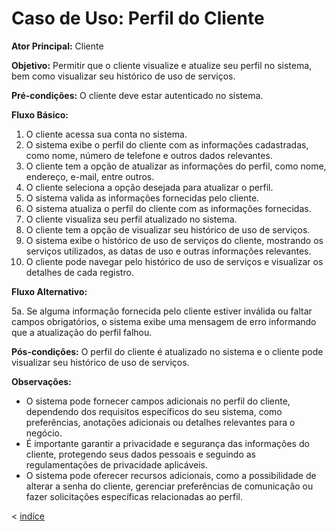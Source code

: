 # Caso de Uso: Perfil do Cliente

**Ator Principal:** Cliente

**Objetivo:** Permitir que o cliente visualize e atualize seu perfil no sistema, bem como visualizar seu histórico de uso de serviços.

**Pré-condições:** O cliente deve estar autenticado no sistema.

**Fluxo Básico:**

1. O cliente acessa sua conta no sistema.
2. O sistema exibe o perfil do cliente com as informações cadastradas, como nome, número de telefone e outros dados relevantes.
3. O cliente tem a opção de atualizar as informações do perfil, como nome, endereço, e-mail, entre outros.
4. O cliente seleciona a opção desejada para atualizar o perfil.
5. O sistema valida as informações fornecidas pelo cliente.
6. O sistema atualiza o perfil do cliente com as informações fornecidas.
7. O cliente visualiza seu perfil atualizado no sistema.
8. O cliente tem a opção de visualizar seu histórico de uso de serviços.
9. O sistema exibe o histórico de uso de serviços do cliente, mostrando os serviços utilizados, as datas de uso e outras informações relevantes.
10. O cliente pode navegar pelo histórico de uso de serviços e visualizar os detalhes de cada registro.

**Fluxo Alternativo:**

5a. Se alguma informação fornecida pelo cliente estiver inválida ou faltar campos obrigatórios, o sistema exibe uma mensagem de erro informando que a atualização do perfil falhou.

**Pós-condições:** O perfil do cliente é atualizado no sistema e o cliente pode visualizar seu histórico de uso de serviços.

**Observações:**

- O sistema pode fornecer campos adicionais no perfil do cliente, dependendo dos requisitos específicos do seu sistema, como preferências, anotações adicionais ou detalhes relevantes para o negócio.
- É importante garantir a privacidade e segurança das informações do cliente, protegendo seus dados pessoais e seguindo as regulamentações de privacidade aplicáveis.
- O sistema pode oferecer recursos adicionais, como a possibilidade de alterar a senha do cliente, gerenciar preferências de comunicação ou fazer solicitações específicas relacionadas ao perfil.

< [indíce](../indice.md)
